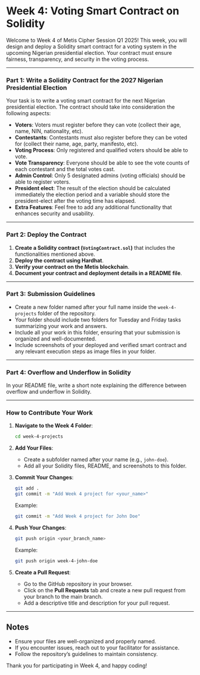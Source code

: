 # Week 4: Voting Smart Contract on Solidity

Welcome to Week 4 of Metis Cipher Session Q1 2025! This week, you will design and deploy a Solidity smart contract for a voting system in the upcoming Nigerian presidential election. Your contract must ensure fairness, transparency, and security in the voting process.

---

### Part 1: Write a Solidity Contract for the 2027 Nigerian Presidential Election

Your task is to write a voting smart contract for the next Nigerian presidential election. The contract should take into consideration the following aspects:

- **Voters**: Voters must register before they can vote (collect their age, name, NIN, nationality, etc).
- **Contestants**: Contestants must also register before they can be voted for (collect their name, age, party, manifesto, etc).
- **Voting Process**: Only registered and qualified voters should be able to vote.
- **Vote Transparency**: Everyone should be able to see the vote counts of each contestant and the total votes cast.
- **Admin Control**: Only 5 designated admins (voting officials) should be able to register voters.
- **President elect**: The result of the election should be calculated immediately the election period and a  variable should store the president-elect after the voting time has elapsed.
- **Extra Features**: Feel free to add any additional functionality that enhances security and usability.

---

### Part 2: Deploy the Contract

1. **Create a Solidity contract (`VotingContract.sol`)** that includes the functionalities mentioned above.
2. **Deploy the contract using Hardhat**.
3. **Verify your contract on the Metis blockchain**.
4. **Document your contract and deployment details in a README file**.

---

### Part 3: Submission Guidelines

- Create a new folder named after your full name inside the `week-4-projects` folder of the repository.
- Your folder should include two folders for Tuesday and Friday tasks summarizing your work and answers.
- Include all your work in this folder, ensuring that your submission is organized and well-documented.
- Include screenshots of your deployed and verified smart contract and any relevant execution steps as image files in your folder.

---

### Part 4: Overflow and Underflow in Solidity

In your README file, write a short note explaining the difference between overflow and underflow in Solidity.

---

### How to Contribute Your Work

1. **Navigate to the Week 4 Folder**:
   ```bash
   cd week-4-projects
   ```

2. **Add Your Files**:
   - Create a subfolder named after your name (e.g., `john-doe`).
   - Add all your Solidity files, README, and screenshots to this folder.

4. **Commit Your Changes**:
   ```bash
   git add .
   git commit -m "Add Week 4 project for <your_name>"
   ```

   Example:
   ```bash
   git commit -m "Add Week 4 project for John Doe"
   ```

5. **Push Your Changes**:
   ```bash
   git push origin <your_branch_name>
   ```

   Example:
   ```bash
   git push origin week-4-john-doe
   ```

6. **Create a Pull Request**:
   - Go to the GitHub repository in your browser.
   - Click on the **Pull Requests** tab and create a new pull request from your branch to the main branch.
   - Add a descriptive title and description for your pull request.

---

## Notes

- Ensure your files are well-organized and properly named.
- If you encounter issues, reach out to your facilitator for assistance.
- Follow the repository’s guidelines to maintain consistency.

Thank you for participating in Week 4, and happy coding!
